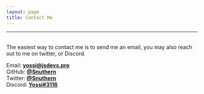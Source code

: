 ```yaml
---
layout: page
title: Contact Me
---
```

<hr />
<br />
The easiest way to contact me is to send me an email, you may also reach out to me on twitter, or Discord.  
  
Email: **[yossi@jsdevs.pro](mailto:yossi@jsdevs.pro)**  
GitHub: **[@Snuthern](https://github.com/snuthern)**  
Twitter: **[@Snuthern](https://twitter.com/snuthern)**  
Discord: **[Yossi#3116](https://discord.gg/mhMrZzk)**